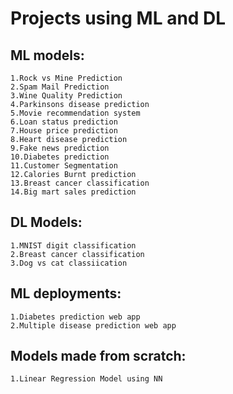 # Projects using ML and DL

## ML models:
    1.Rock vs Mine Prediction
    2.Spam Mail Prediction
    3.Wine Quality Prediction
    4.Parkinsons disease prediction
    5.Movie recommendation system
    6.Loan status prediction
    7.House price prediction
    8.Heart disease prediction
    9.Fake news prediction
    10.Diabetes prediction
    11.Customer Segmentation
    12.Calories Burnt prediction
    13.Breast cancer classification
    14.Big mart sales prediction

## DL Models:
    1.MNIST digit classification
    2.Breast cancer classification
    3.Dog vs cat classiication

## ML deployments:
    1.Diabetes prediction web app
    2.Multiple disease prediction web app

## Models made from scratch:
    1.Linear Regression Model using NN
